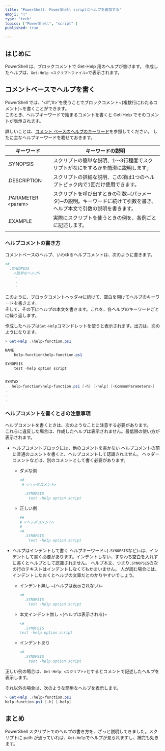 ```yaml
---
title: "PowerShell: PowerShell scriptにヘルプを追加する"
emoji: "🐢"
type: "tech" 
topics: ["PowerShell", "script" ]
published: true

---
```


## はじめに

PowerShell は、ブロックコメントで Get-Help 用のヘルプが書けます。
作成したヘルプは、``Get-Help <スクリプトファイル>``で表示されます。

## コメントベースでヘルプを書く

PowerShell では、'<#','#>'を使うことでブロックコメント~(複数行にわたるコメント)~を書くことができます。  
このとき、ヘルプキーワードで始まるコメントを書くと Get-Help でそのコメントが表示されます。

詳しいことは、[コメント ベースのヘルプのキーワード](https://docs.microsoft.com/ja-jp/PowerShell/scripting/developer/help/comment-based-help-keywords)を参照してください。
したに主なヘルプキーワードを載せておきます。

| キーワード         | キーワードの説明                                             |
| ------------------ | ------------------------------------------------------------ |
| .SYNOPSIS          | スクリプトの簡単な説明、1～3行程度でスクリプトがなにをするかを簡潔に説明します」 |
| .DESCRIPTION       | スクリプトの詳細な説明、この項は1つのヘルプトピック内で1回だけ使用できます。 |
| .PARAMETER \<param\> | スクリプトを呼び出すときの引数~(パラメータ)~の説明。キーワードに続けて引数を書き、ヘルプ本文で引数の説明を書きます。 |
| .EXAMPLE           | 実際にスクリプトを使うときの例を、各例ごとに記述します。     |
|                    |                                                              |

### ヘルプコメントの書き方

コメントベースのヘルプ、いわゆるヘルプコメントは、次のように書きます。

``` PowerShell
<#
  .SYNOPSIS
    <簡単なヘルプ>
    ・
    ・
    ・
```

このように、ブロックコメントヘッダ`<#`に続けて、空白を開けてヘルプのキーワードを書きます。  
そして、その下にヘルプの本文を書きます。これを、各ヘルプのキーワードごとに繰り返します。

作成したヘルプは``Get-Help``コマンドレットを使うと表示されます。出力は、次のようになります。

``` PowerShell
> Get-Help .\help-function.ps1

NAME
    help-function\help-function.ps1

SYNOPSIS
    test -help option script


SYNTAX
   help-function\help-function.ps1 [-h] [-help] [<CommonParameters>]
.
.
.


```

### ヘルプコメントを書くときの注意事項

ヘルプコメントを書くときは、次のようなことに注意する必要があります。  
これらに違反した場合は、作成したヘルプは表示されません。最低限の使い方が表示されます。

- ヘルプコメントブロックには、他のコメントを書かない
   ヘルプコメントの前に普通のコメントを書くと、ヘルプコメントして認識されません。
   ヘッダーコメントなどは、別のコメントとして書く必要があります。  

  - ダメな例

     ``` PowerShell
     <#
      # <ヘッダコメント>
     
       .SYNOPSIS
         test -help option script
    
     ```
  
  - 正しい例

     ``` PowerShell
     ##
     # <ヘッダコメント>
     #
     <#
       .SYNOPSIS
         test -help option script
     
     ```

- ヘルプはインデントして書く
   ヘルプキーワード~(``.SYNOPSIS``など)~は、インデントして書く必要があります。インデントしない、すなわち空白を入れずに書くとヘルプとして認識されません。
   ヘルプ本文、つまり``.SYNOPSIS``の次の行のテキストはインデントしなくてもかまいません。
   人が読む場合には、インデントしたおくとヘルプの文章だとわかりやすいでしょう。

  - インデント無し ~(ヘルプは表示されない)~

     ``` PowerShell
     <#
       .SYNOPSIS
         test -help option script

     ```

  - 本文インデント無し ~(ヘルプは表示される)~

     ``` PowerShell
     <#
       .SYNOPSIS
     test -help option script
    
     ```

  - インデントあり

     ``` PowerShell
     <#
       .SYNOPSIS
         test -help option script

     ```

正しい例の場合は、``Get-Help <スクリプト>``とするとコメントで記述したヘルプを表示します。

それ以外の場合は、次のような簡単なヘルプを表示します。

``` PowerShell
> Get-Help ./help-function.ps1
help-function.ps1 [-h] [-help]

```

## まとめ

PowerShell スクリプトでのヘルプの書き方を、ざっと説明してきました。スクリプトに path が通っていれば、`Get-Help`でヘルプが見られますし、補完も効きます。
